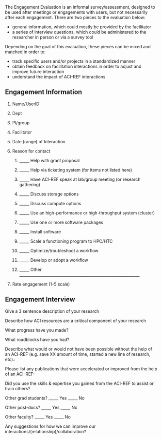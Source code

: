 The Engagement Evaluation is an informal survey/assessment, designed to be used after meetings or engagements with users, but not necessarily after each engagement. There are two pieces to the evaluation below: 

<div class="bullet-box">
    <ul class="bullet-list-square">
   <li>general information, which could mostly be provided by the facilitator</li>
<li>a series of interview questions, which could be administered to the researcher in person or via a survey tool</li> 
</ul>
</div>
Depending on the goal of this evaluation, these pieces can be mixed and matched in order to: 
<div class="bullet-box">
    <ul class="bullet-list-square">
   <li>track specific users and/or projects in a standardized manner</li>
  <li>obtain feedback on facilitation interactions in order to adjust and improve future interaction</li>
  <li>understand the impact of ACI-REF interactions</li>
</ul>
</div>
<h2>Engagement Information</h2>

1. Name/UserID

2. Dept

3. PI/group

4. Facilitator

5. Date (range) of Interaction

6. Reason for contact 

    1. _____	Help with grant proposal

    2. _____	Help via ticketing system (for items not listed here)

    3. _____	Have ACI-REF speak at lab/group meeting (or research gathering)

    4. _____	Discuss storage options

    5. _____	Discuss compute options

    6. _____	Use an high-performance or high-throughput system (cluster)

    7. _____	Use one or more software packages

    8. _____	Install software

    9. _____	Scale a functioning program to HPC/HTC

    10. _____	Optimize/troubleshoot a workflow

    11. _____	Develop or adopt a workflow

    12. _____	Other ______________________________________________________________

7. Rate engagement (1-5 scale)

<h2>Engagement Interview</h2>

Give a 3 sentence description of your research

Describe how ACI resources are a critical component of your research

What progress have you made?

What roadblocks have you had?

Describe what would or would not have been possible without the help of an ACI-REF (e.g. save XX amount of time, started a new line of research, etc).:

Please list any publications that were accelerated or improved from the help of an ACI-REF:

Did you use the skills & expertise you gained from the ACI-REF to assist or train others?

Other grad students?						_____ Yes	_____ No

Other post-docs?						_____ Yes	_____ No

Other faculty?							_____ Yes	_____ No

Any suggestions for how we can improve our interactions/(relationship)/collaboration?

